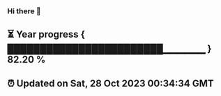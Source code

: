 ### Hi there 👋
⏳ Year progress { ████████████████████████▁▁▁▁▁▁ } 82.20 %
---
⏰ Updated on Sat, 28 Oct 2023 00:34:34 GMT
---
